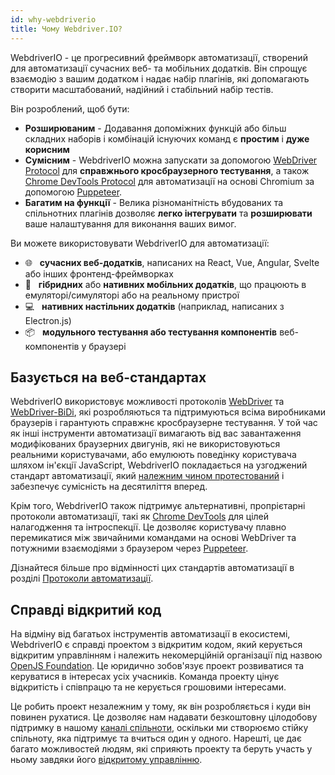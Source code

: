 ```yaml
---
id: why-webdriverio
title: Чому Webdriver.IO?
---
```


WebdriverIO - це прогресивний фреймворк автоматизації, створений для автоматизації сучасних веб- та мобільних додатків. Він спрощує взаємодію з вашим додатком і надає набір плагінів, які допомагають створити масштабований, надійний і стабільний набір тестів.

Він розроблений, щоб бути:

- __Розширюваним__ - Додавання допоміжних функцій або більш складних наборів і комбінацій існуючих команд є __простим__ і __дуже корисним__
- __Сумісним__ - WebdriverIO можна запускати за допомогою [WebDriver Protocol](https://w3c.github.io/webdriver/) для __справжнього кросбраузерного тестування__, а також [Chrome DevTools Protocol](https://chromedevtools.github.io/devtools-protocol/) для автоматизації на основі Chromium за допомогою [Puppeteer](https://pptr.dev/).
- __Багатим на функції__ - Велика різноманітність вбудованих та спільнотних плагінів дозволяє __легко інтегрувати__ та __розширювати__ ваше налаштування для виконання ваших вимог.

Ви можете використовувати WebdriverIO для автоматизації:

- 🌐 <span>&nbsp;</span> __сучасних веб-додатків__, написаних на React, Vue, Angular, Svelte або інших фронтенд-фреймворках
- 📱 <span>&nbsp;</span> __гібридних__ або __нативних мобільних додатків__, що працюють в емуляторі/симуляторі або на реальному пристрої
- 💻 <span>&nbsp;</span> __нативних настільних додатків__ (наприклад, написаних з Electron.js)
- 📦 <span>&nbsp;</span> __модульного тестування або тестування компонентів__ веб-компонентів у браузері

## Базується на веб-стандартах

WebdriverIO використовує можливості протоколів [WebDriver](https://w3c.github.io/webdriver/) та [WebDriver-BiDi](https://github.com/w3c/webdriver-bidi), які розробляються та підтримуються всіма виробниками браузерів і гарантують справжнє кросбраузерне тестування. У той час як інші інструменти автоматизації вимагають від вас завантаження модифікованих браузерних двигунів, які не використовуються реальними користувачами, або емулюють поведінку користувача шляхом ін'єкції JavaScript, WebdriverIO покладається на узгоджений стандарт автоматизації, який [належним чином протестований](https://wpt.fyi/results/webdriver/tests?label=experimental&label=master&aligned) і забезпечує сумісність на десятиліття вперед.

Крім того, WebdriverIO також підтримує альтернативні, пропрієтарні протоколи автоматизації, такі як [Chrome DevTools](https://chromedevtools.github.io/devtools-protocol/) для цілей налагодження та інтроспекції. Це дозволяє користувачу плавно перемикатися між звичайними командами на основі WebDriver та потужними взаємодіями з браузером через [Puppeteer](https://pptr.dev/).

Дізнайтеся більше про відмінності цих стандартів автоматизації в розділі [Протоколи автоматизації](automationProtocols).

## Справді відкритий код

На відміну від багатьох інструментів автоматизації в екосистемі, WebdriverIO є справді проектом з відкритим кодом, який керується відкритим управлінням і належить некомерційній організації під назвою [OpenJS Foundation](https://openjsf.org/). Це юридично зобов'язує проект розвиватися та керуватися в інтересах усіх учасників. Команда проекту цінує відкритість і співпрацю та не керується грошовими інтересами.

Це робить проект незалежним у тому, як він розробляється і куди він повинен рухатися. Це дозволяє нам надавати безкоштовну цілодобову підтримку в нашому [каналі спільноти](https://discord.webdriver.io), оскільки ми створюємо стійку спільноту, яка підтримує та вчиться один у одного. Нарешті, це дає багато можливостей людям, які сприяють проекту та беруть участь у ньому завдяки його [відкритому управлінню](https://github.com/webdriverio/webdriverio/blob/main/GOVERNANCE.md).